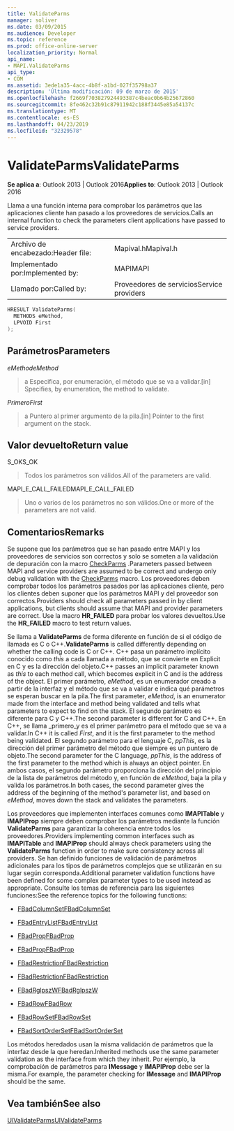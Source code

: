 ```yaml
---
title: ValidateParms
manager: soliver
ms.date: 03/09/2015
ms.audience: Developer
ms.topic: reference
ms.prod: office-online-server
localization_priority: Normal
api_name:
- MAPI.ValidateParms
api_type:
- COM
ms.assetid: 3ede1a35-4acc-4b8f-a1bd-027f35798a37
description: 'Última modificación: 09 de marzo de 2015'
ms.openlocfilehash: f2669f703827924493387c4beac0b64b25672860
ms.sourcegitcommit: 8fe462c32b91c87911942c188f3445e85a54137c
ms.translationtype: MT
ms.contentlocale: es-ES
ms.lasthandoff: 04/23/2019
ms.locfileid: "32329578"
---
```

# <a name="validateparms"></a><span data-ttu-id="82c6b-103">ValidateParms</span><span class="sxs-lookup"><span data-stu-id="82c6b-103">ValidateParms</span></span>

  
  
<span data-ttu-id="82c6b-104">**Se aplica a**: Outlook 2013 | Outlook 2016</span><span class="sxs-lookup"><span data-stu-id="82c6b-104">**Applies to**: Outlook 2013 | Outlook 2016</span></span> 
  
<span data-ttu-id="82c6b-105">Llama a una función interna para comprobar los parámetros que las aplicaciones cliente han pasado a los proveedores de servicios.</span><span class="sxs-lookup"><span data-stu-id="82c6b-105">Calls an internal function to check the parameters client applications have passed to service providers.</span></span> 
  
|||
|:-----|:-----|
|<span data-ttu-id="82c6b-106">Archivo de encabezado:</span><span class="sxs-lookup"><span data-stu-id="82c6b-106">Header file:</span></span>  <br/> |<span data-ttu-id="82c6b-107">Mapival.h</span><span class="sxs-lookup"><span data-stu-id="82c6b-107">Mapival.h</span></span>  <br/> |
|<span data-ttu-id="82c6b-108">Implementado por:</span><span class="sxs-lookup"><span data-stu-id="82c6b-108">Implemented by:</span></span>  <br/> |<span data-ttu-id="82c6b-109">MAPI</span><span class="sxs-lookup"><span data-stu-id="82c6b-109">MAPI</span></span>  <br/> |
|<span data-ttu-id="82c6b-110">Llamado por:</span><span class="sxs-lookup"><span data-stu-id="82c6b-110">Called by:</span></span>  <br/> |<span data-ttu-id="82c6b-111">Proveedores de servicios</span><span class="sxs-lookup"><span data-stu-id="82c6b-111">Service providers</span></span>  <br/> |
   
```cpp
HRESULT ValidateParms(
  METHODS eMethod,
  LPVOID First
);
```

## <a name="parameters"></a><span data-ttu-id="82c6b-112">Parámetros</span><span class="sxs-lookup"><span data-stu-id="82c6b-112">Parameters</span></span>

 <span data-ttu-id="82c6b-113">_eMethod_</span><span class="sxs-lookup"><span data-stu-id="82c6b-113">_eMethod_</span></span>
  
> <span data-ttu-id="82c6b-114">a Especifica, por enumeración, el método que se va a validar.</span><span class="sxs-lookup"><span data-stu-id="82c6b-114">[in] Specifies, by enumeration, the method to validate.</span></span> 
    
 <span data-ttu-id="82c6b-115">_Primero_</span><span class="sxs-lookup"><span data-stu-id="82c6b-115">_First_</span></span>
  
> <span data-ttu-id="82c6b-116">a Puntero al primer argumento de la pila.</span><span class="sxs-lookup"><span data-stu-id="82c6b-116">[in] Pointer to the first argument on the stack.</span></span>
    
## <a name="return-value"></a><span data-ttu-id="82c6b-117">Valor devuelto</span><span class="sxs-lookup"><span data-stu-id="82c6b-117">Return value</span></span>

<span data-ttu-id="82c6b-118">S_OK</span><span class="sxs-lookup"><span data-stu-id="82c6b-118">S_OK</span></span> 
  
> <span data-ttu-id="82c6b-119">Todos los parámetros son válidos.</span><span class="sxs-lookup"><span data-stu-id="82c6b-119">All of the parameters are valid.</span></span> 
    
<span data-ttu-id="82c6b-120">MAPI_E_CALL_FAILED</span><span class="sxs-lookup"><span data-stu-id="82c6b-120">MAPI_E_CALL_FAILED</span></span> 
  
> <span data-ttu-id="82c6b-121">Uno o varios de los parámetros no son válidos.</span><span class="sxs-lookup"><span data-stu-id="82c6b-121">One or more of the parameters are not valid.</span></span>
    
## <a name="remarks"></a><span data-ttu-id="82c6b-122">Comentarios</span><span class="sxs-lookup"><span data-stu-id="82c6b-122">Remarks</span></span>

<span data-ttu-id="82c6b-123">Se supone que los parámetros que se han pasado entre MAPI y los proveedores de servicios son correctos y solo se someten a la validación de depuración con la macro [CheckParms](checkparms.md) .</span><span class="sxs-lookup"><span data-stu-id="82c6b-123">Parameters passed between MAPI and service providers are assumed to be correct and undergo only debug validation with the [CheckParms](checkparms.md) macro.</span></span> <span data-ttu-id="82c6b-124">Los proveedores deben comprobar todos los parámetros pasados por las aplicaciones cliente, pero los clientes deben suponer que los parámetros MAPI y del proveedor son correctos.</span><span class="sxs-lookup"><span data-stu-id="82c6b-124">Providers should check all parameters passed in by client applications, but clients should assume that MAPI and provider parameters are correct.</span></span> <span data-ttu-id="82c6b-125">Use la macro **HR_FAILED** para probar los valores devueltos.</span><span class="sxs-lookup"><span data-stu-id="82c6b-125">Use the **HR_FAILED** macro to test return values.</span></span> 
  
 <span data-ttu-id="82c6b-126">Se llama a **ValidateParms** de forma diferente en función de si el código de llamada es C o C++.</span><span class="sxs-lookup"><span data-stu-id="82c6b-126">**ValidateParms** is called differently depending on whether the calling code is C or C++.</span></span> <span data-ttu-id="82c6b-127">C++ pasa un parámetro implícito conocido como _this_ a cada llamada a método, que se convierte en Explicit en C y es la dirección del objeto.</span><span class="sxs-lookup"><span data-stu-id="82c6b-127">C++ passes an implicit parameter known as  _this_ to each method call, which becomes explicit in C and is the address of the object.</span></span> <span data-ttu-id="82c6b-128">El primer parámetro, _eMethod_, es un enumerador creado a partir de la interfaz y el método que se va a validar e indica qué parámetros se esperan buscar en la pila.</span><span class="sxs-lookup"><span data-stu-id="82c6b-128">The first parameter,  _eMethod_, is an enumerator made from the interface and method being validated and tells what parameters to expect to find on the stack.</span></span> <span data-ttu-id="82c6b-129">El segundo parámetro es diferente para C y C++.</span><span class="sxs-lookup"><span data-stu-id="82c6b-129">The second parameter is different for C and C++.</span></span> <span data-ttu-id="82c6b-130">En C++, se llama _primero_y es el primer parámetro para el método que se va a validar.</span><span class="sxs-lookup"><span data-stu-id="82c6b-130">In C++ it is called  _First_, and it is the first parameter to the method being validated.</span></span> <span data-ttu-id="82c6b-131">El segundo parámetro para el lenguaje C, _ppThis_, es la dirección del primer parámetro del método que siempre es un puntero de objeto.</span><span class="sxs-lookup"><span data-stu-id="82c6b-131">The second parameter for the C language,  _ppThis_, is the address of the first parameter to the method which is always an object pointer.</span></span> <span data-ttu-id="82c6b-132">En ambos casos, el segundo parámetro proporciona la dirección del principio de la lista de parámetros del método y, en función de _eMethod_, baja la pila y valida los parámetros.</span><span class="sxs-lookup"><span data-stu-id="82c6b-132">In both cases, the second parameter gives the address of the beginning of the method's parameter list, and based on  _eMethod_, moves down the stack and validates the parameters.</span></span> 
  
<span data-ttu-id="82c6b-133">Los proveedores que implementen interfaces comunes como **IMAPITable** y **IMAPIProp** siempre deben comprobar los parámetros mediante la función **ValidateParms** para garantizar la coherencia entre todos los proveedores.</span><span class="sxs-lookup"><span data-stu-id="82c6b-133">Providers implementing common interfaces such as **IMAPITable** and **IMAPIProp** should always check parameters using the **ValidateParms** function in order to make sure consistency across all providers.</span></span> <span data-ttu-id="82c6b-134">Se han definido funciones de validación de parámetros adicionales para los tipos de parámetros complejos que se utilizarán en su lugar según corresponda.</span><span class="sxs-lookup"><span data-stu-id="82c6b-134">Additional parameter validation functions have been defined for some complex parameter types to be used instead as appropriate.</span></span> <span data-ttu-id="82c6b-135">Consulte los temas de referencia para las siguientes funciones:</span><span class="sxs-lookup"><span data-stu-id="82c6b-135">See the reference topics for the following functions:</span></span> 
  
- [<span data-ttu-id="82c6b-136">FBadColumnSet</span><span class="sxs-lookup"><span data-stu-id="82c6b-136">FBadColumnSet</span></span>](fbadcolumnset.md)
    
- [<span data-ttu-id="82c6b-137">FBadEntryList</span><span class="sxs-lookup"><span data-stu-id="82c6b-137">FBadEntryList</span></span>](fbadentrylist.md)
    
- [<span data-ttu-id="82c6b-138">FBadProp</span><span class="sxs-lookup"><span data-stu-id="82c6b-138">FBadProp</span></span>](fbadprop.md)
    
- [<span data-ttu-id="82c6b-139">FBadProp</span><span class="sxs-lookup"><span data-stu-id="82c6b-139">FBadProp</span></span>](fbadprop.md)
    
- [<span data-ttu-id="82c6b-140">FBadRestriction</span><span class="sxs-lookup"><span data-stu-id="82c6b-140">FBadRestriction</span></span>](fbadrestriction.md)
    
- [<span data-ttu-id="82c6b-141">FBadRestriction</span><span class="sxs-lookup"><span data-stu-id="82c6b-141">FBadRestriction</span></span>](fbadrestriction.md)
    
- [<span data-ttu-id="82c6b-142">FBadRglpszW</span><span class="sxs-lookup"><span data-stu-id="82c6b-142">FBadRglpszW</span></span>](fbadrglpszw.md)
    
- [<span data-ttu-id="82c6b-143">FBadRow</span><span class="sxs-lookup"><span data-stu-id="82c6b-143">FBadRow</span></span>](fbadrow.md)
    
- [<span data-ttu-id="82c6b-144">FBadRowSet</span><span class="sxs-lookup"><span data-stu-id="82c6b-144">FBadRowSet</span></span>](fbadrowset.md)
    
- [<span data-ttu-id="82c6b-145">FBadSortOrderSet</span><span class="sxs-lookup"><span data-stu-id="82c6b-145">FBadSortOrderSet</span></span>](fbadsortorderset.md)
    
<span data-ttu-id="82c6b-146">Los métodos heredados usan la misma validación de parámetros que la interfaz desde la que heredan.</span><span class="sxs-lookup"><span data-stu-id="82c6b-146">Inherited methods use the same parameter validation as the interface from which they inherit.</span></span> <span data-ttu-id="82c6b-147">Por ejemplo, la comprobación de parámetros para **IMessage** y **IMAPIProp** debe ser la misma.</span><span class="sxs-lookup"><span data-stu-id="82c6b-147">For example, the parameter checking for **IMessage** and **IMAPIProp** should be the same.</span></span> 
  
## <a name="see-also"></a><span data-ttu-id="82c6b-148">Vea también</span><span class="sxs-lookup"><span data-stu-id="82c6b-148">See also</span></span>



[<span data-ttu-id="82c6b-149">UlValidateParms</span><span class="sxs-lookup"><span data-stu-id="82c6b-149">UlValidateParms</span></span>](ulvalidateparms.md)

